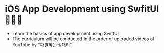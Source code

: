 # iOS App Development using SwfitUI🧑🏻‍💻
- Learn the basics of app development using SwiftUI
- The curriculum will be conducted in the order of uploaded videos of YouTube by  "개발하는 정대리"
